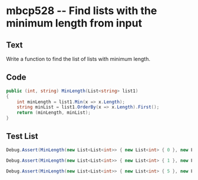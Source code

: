 # mbcp528 -- Find lists with the minimum length from input

## Text

Write a function to find the list of lists with minimum length.

## Code

```csharp
public (int, string) MinLength(List<string> list1)
{
    int minLength = list1.Min(x => x.Length);
    string minList = list1.OrderBy(x => x.Length).First();
    return (minLength, minList);
}
```

## Test List

```csharp
Debug.Assert(MinLength(new List<List<int>> { new List<int> { 0 }, new List<int> { 1, 3 }, new List<int> { 5, 7 }, new List<int> { 9, 11 }, new List<int> { 13, 15, 17 } }) == (1, new List<int> { 0 }));
```

```csharp
Debug.Assert(MinLength(new List<List<int>> { new List<int> { 1 }, new List<int> { 5, 7 }, new List<int> { 10, 12, 14, 15 } }) == (1, new List<int> { 1 }));
```

```csharp
Debug.Assert(MinLength(new List<List<int>> { new List<int> { 5 }, new List<int> { 15, 20, 25 } }) == (1, new List<int> { 5 }));
```
